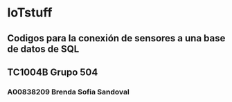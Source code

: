 # IoTstuff
## Codigos para la conexión de sensores a una base de datos de SQL
## TC1004B Grupo 504
### A00838209 Brenda Sofia Sandoval
